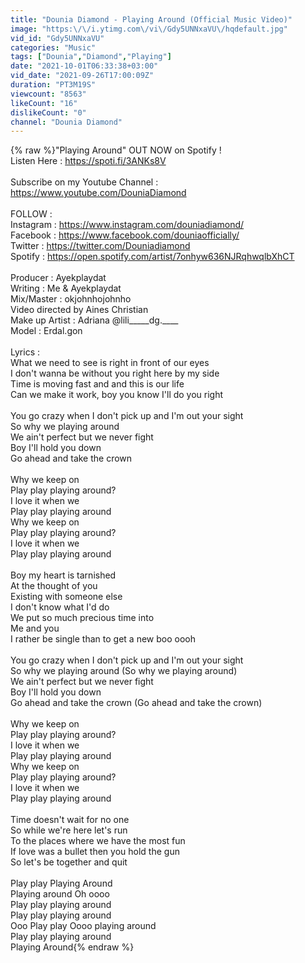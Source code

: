 ```yaml
---
title: "Dounia Diamond - Playing Around (Official Music Video)"
image: "https:\/\/i.ytimg.com\/vi\/Gdy5UNNxaVU\/hqdefault.jpg"
vid_id: "Gdy5UNNxaVU"
categories: "Music"
tags: ["Dounia","Diamond","Playing"]
date: "2021-10-01T06:33:38+03:00"
vid_date: "2021-09-26T17:00:09Z"
duration: "PT3M19S"
viewcount: "8563"
likeCount: "16"
dislikeCount: "0"
channel: "Dounia Diamond"
---
```

{% raw %}&quot;Playing Around&quot; OUT NOW on Spotify !<br />Listen Here : <a rel="nofollow" target="blank" href="https://spoti.fi/3ANKs8V">https://spoti.fi/3ANKs8V</a><br /><br />Subscribe on my Youtube Channel : <a rel="nofollow" target="blank" href="https://www.youtube.com/DouniaDiamond">https://www.youtube.com/DouniaDiamond</a><br /><br />FOLLOW : <br />Instagram : <a rel="nofollow" target="blank" href="https://www.instagram.com/douniadiamond/">https://www.instagram.com/douniadiamond/</a><br />Facebook : <a rel="nofollow" target="blank" href="https://www.facebook.com/douniaofficially/">https://www.facebook.com/douniaofficially/</a><br />Twitter : <a rel="nofollow" target="blank" href="https://twitter.com/Douniadiamond">https://twitter.com/Douniadiamond</a><br />Spotify : <a rel="nofollow" target="blank" href="https://open.spotify.com/artist/7onhyw636NJRqhwqlbXhCT">https://open.spotify.com/artist/7onhyw636NJRqhwqlbXhCT</a><br /><br />Producer : Ayekplaydat<br />Writing : Me &amp; Ayekplaydat<br />Mix/Master : okjohnhojohnho<br />Video directed by Aines Christian <br />Make up Artist : Adriana @lili_____dg.____<br />Model : Erdal.gon<br /><br />Lyrics : <br />What we need to see is right in front of our eyes<br />I don't wanna be without you right here by my side<br />Time is moving fast and and this is our life<br />Can we make it work, boy you know I'll do you right<br /><br />You go crazy when I don't pick up and I'm out your sight<br />So why we playing around<br />We ain't perfect but we never fight<br />Boy I'll hold you down<br />Go ahead and take the crown<br /><br />Why we keep on<br />Play play playing around?<br />I love it when we<br />Play play playing around<br />Why we keep on<br />Play play playing around?<br />I love it when we<br />Play play playing around<br /><br />Boy my heart is tarnished<br />At the thought of you<br />Existing with someone else<br />I don't know what I'd do<br />We put so much precious time into<br />Me and you<br />I rather be single than to get a new boo oooh<br /><br />You go crazy when I don't pick up and I'm out your sight<br />So why we playing around (So why we playing around)<br />We ain't perfect but we never fight<br />Boy I'll hold you down<br />Go ahead and take the crown (Go ahead and take the crown)<br /><br />Why we keep on<br />Play play playing around?<br />I love it when we<br />Play play playing around<br />Why we keep on<br />Play play playing around?<br />I love it when we<br />Play play playing around<br /><br />Time doesn't wait for no one<br />So while we're here let's run<br />To the places where we have the most fun<br />If love was a bullet then you hold the gun<br />So let's be together and quit<br /><br />Play play Playing Around<br />Playing around Oh oooo<br />Play play playing around<br />Play play playing around<br />Ooo Play play Oooo playing around<br />Play play playing around<br />Playing Around{% endraw %}
